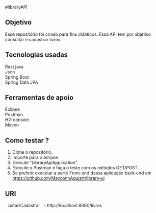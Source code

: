 #libraryAPI 

## Objetivo
   Esse repositório foi criado para fins didáticos.
   Essa API tem por objetivo consultar e cadastrar livros.
   
## Tecnologias usadas  
   Rest java <br>
   Json <br>
   Spring Boot <br>
   Spring Data JPA <br>   
   
## Ferramentas de apoio
   Eclipse <br>
   Postman <br>
   H2-console <br>
   Maven 
   
## Como testar ?
  1. Clone o repositório.
  2. Importe para o eclipse.
  3. Execute "LibraryApiApplication".
  4. Execute o Postman e faça o teste com os métodos GET/POST.
  5. Se preferir executar a parte Front-end dessa aplicação back-end em  https://github.com/MayconnAguiarr/library-ui    
  
## URI
   Listar/Cadastrar    - http://localhost:8080/livros
